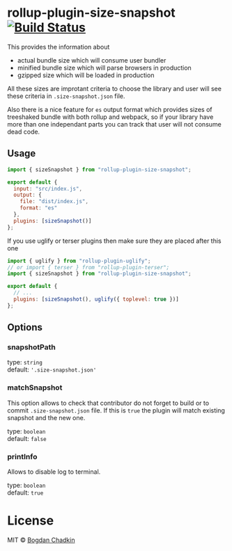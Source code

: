 # rollup-plugin-size-snapshot [![Build Status][travis-img]][travis]

[travis-img]: https://travis-ci.org/TrySound/rollup-plugin-size-snapshot.svg
[travis]: https://travis-ci.org/TrySound/rollup-plugin-size-snapshot

This provides the information about

* actual bundle size which will consume user bundler
* minified bundle size which will parse browsers in production
* gzipped size which will be loaded in production

All these sizes are improtant criteria to choose the library and user will see these criteria in `.size-snapshot.json` file.

Also there is a nice feature for `es` output format which provides sizes of treeshaked bundle with both rollup and webpack, so if your library have more than one independant parts you can track that user will not consume dead code.

## Usage

```js
import { sizeSnapshot } from "rollup-plugin-size-snapshot";

export default {
  input: "src/index.js",
  output: {
    file: "dist/index.js",
    format: "es"
  },
  plugins: [sizeSnapshot()]
};
```

If you use uglify or terser plugins then make sure they are placed after this one

```js
import { uglify } from "rollup-plugin-uglify";
// or import { terser } from "rollup-plugin-terser";
import { sizeSnapshot } from "rollup-plugin-size-snapshot";

export default {
  // ...
  plugins: [sizeSnapshot(), uglify({ toplevel: true })]
};
```

## Options

### snapshotPath

type: `string`  
default: `'.size-snapshot.json'`

### matchSnapshot

This option allows to check that contributor do not forget to build or to commit `.size-snapshot.json` file. If this is `true` the plugin will match existing snapshot and the new one.

type: `boolean`  
default: `false`

### printInfo

Allows to disable log to terminal.

type: `boolean`  
default: `true`

# License

MIT &copy; [Bogdan Chadkin](mailto:trysound@yandex.ru)
